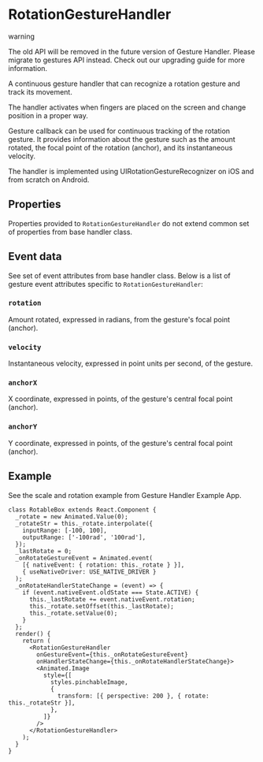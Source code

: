 # RotationGestureHandler

warning

The old API will be removed in the future version of Gesture Handler. Please migrate to gestures API instead. Check out our upgrading guide for more information.

A continuous gesture handler that can recognize a rotation gesture and track its movement.

The handler activates when fingers are placed on the screen and change position in a proper way.

Gesture callback can be used for continuous tracking of the rotation gesture. It provides information about the gesture such as the amount rotated, the focal point of the rotation (anchor), and its instantaneous velocity.

The handler is implemented using UIRotationGestureRecognizer on iOS and from scratch on Android.

## Properties

Properties provided to `RotationGestureHandler` do not extend common set of properties from base handler class.

## Event data

See set of event attributes from base handler class. Below is a list of gesture event attributes specific to `RotationGestureHandler`:

### `rotation`

Amount rotated, expressed in radians, from the gesture's focal point (anchor).

### `velocity`

Instantaneous velocity, expressed in point units per second, of the gesture.

### `anchorX`

X coordinate, expressed in points, of the gesture's central focal point (anchor).

### `anchorY`

Y coordinate, expressed in points, of the gesture's central focal point (anchor).

## Example

See the scale and rotation example from Gesture Handler Example App.

```
class RotableBox extends React.Component {
  _rotate = new Animated.Value(0);
  _rotateStr = this._rotate.interpolate({
    inputRange: [-100, 100],
    outputRange: ['-100rad', '100rad'],
  });
  _lastRotate = 0;
  _onRotateGestureEvent = Animated.event(
    [{ nativeEvent: { rotation: this._rotate } }],
    { useNativeDriver: USE_NATIVE_DRIVER }
  );
  _onRotateHandlerStateChange = (event) => {
    if (event.nativeEvent.oldState === State.ACTIVE) {
      this._lastRotate += event.nativeEvent.rotation;
      this._rotate.setOffset(this._lastRotate);
      this._rotate.setValue(0);
    }
  };
  render() {
    return (
      <RotationGestureHandler
        onGestureEvent={this._onRotateGestureEvent}
        onHandlerStateChange={this._onRotateHandlerStateChange}>
        <Animated.Image
          style={[
            styles.pinchableImage,
            {
              transform: [{ perspective: 200 }, { rotate: this._rotateStr }],
            },
          ]}
        />
      </RotationGestureHandler>
    );
  }
}
```
